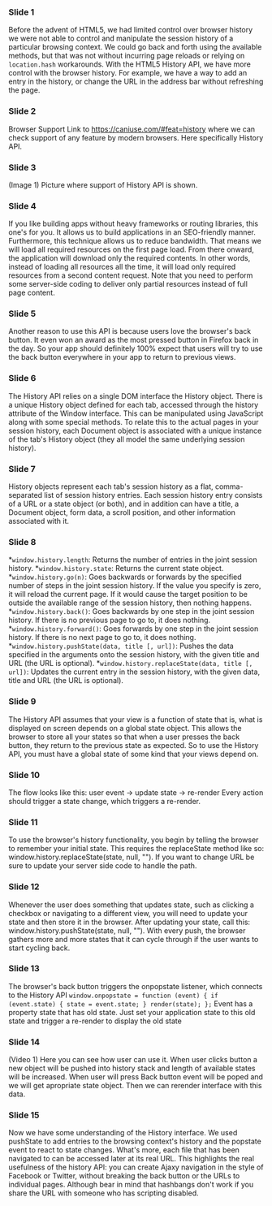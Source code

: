 ### Slide 1 
Before the advent of HTML5, we had limited control over browser
history we were not able to control and manipulate the session
history of a particular browsing context. We could go back and forth
using the available methods, but that was not without incurring page
reloads or relying on <code>location.hash</code> workarounds. With
the HTML5 History API, we have more control with the browser
history. For example, we have a way to add an entry in the history,
or change the URL in the address bar without refreshing the page.

### Slide 2
Browser Support
Link to https://caniuse.com/#feat=history where we can check support of any feature by modern browsers. Here specifically History API.

### Slide 3
(Image 1) Picture where support of History API is shown. 

### Slide 4
If you like building apps without heavy frameworks or routing
libraries, this one's for you.
It allows us to build applications in an SEO-friendly manner.
Furthermore, this technique allows us to reduce bandwidth. That
means we will load all required resources on the first page load.
From there onward, the application will download only the required
contents. In other words, instead of loading all resources all the
time, it will load only required resources from a second content
request. Note that you need to perform some server-side coding to
deliver only partial resources instead of full page content.

### Slide 5
Another reason to use this API is because users love the browser's
back button.
It even won an award as the most pressed button in Firefox back in the day. So your app should definitely 100% expect that users will try to use the back button everywhere in your app to return to previous views.


### Slide 6
The History API relies on a single DOM interface the History object. There is a unique History object defined for each tab, accessed through the history attribute of the Window interface. This can be manipulated using JavaScript along with some special methods. To relate this to the actual pages in your session history, each Document object is associated
with a unique instance of the tab's History object (they all model the same underlying session history).

### Slide 7
History objects represent each tab's session history as a flat, comma-separated list of session history entries. Each session history entry consists of a URL or a state object (or both), and in addition can have a title, a Document object, form data, a scroll position, and other information associated with it.

### Slide 8
*`window.history.length`: Returns the number of entries in the joint session history.
*`window.history.state`: Returns the current state object.
*`window.history.go(n)`: Goes backwards or forwards by the specified number of steps in the joint session history. If the value you specify is zero, it will reload the current page. If it would cause the target position to be outside the available range of the session history, then nothing happens.
*`window.history.back()`: Goes backwards by one step in the joint session history. If there is no previous page to go to, it does nothing.
*`window.history.forward()`: Goes forwards by one step in the joint session history. If there is no next page to go to, it does nothing.
*`window.history.pushState(data, title [, url])`: Pushes the data specified in the arguments onto the session history, with the given title and URL (the URL is optional).
*`window.history.replaceState(data, title [, url])`: Updates the current entry in the session history, with the given data, title and URL (the URL is optional).

### Slide 9
The History API assumes that your view is a function of state that is, what is displayed on screen depends on a global state object. This allows the browser to store all your states so that when a user presses the back button, they return to the previous state as expected.
So to use the History API, you must have a global state of some kind that your views depend on.

### Slide 10
The flow looks like this: user event -> update state -> re-render
Every action should trigger a state change, which triggers a re-render.

### Slide 11
To use the browser's history functionality, you begin by telling the browser to remember your initial state. This requires the replaceState method like so: window.history.replaceState(state, null, ""). If you want to change URL be sure to update your server side code to handle the path.

### Slide 12
Whenever the user does something that updates state, such as clicking a checkbox or navigating to a different view, you will need to update your state and then store it in the browser. After updating your state, call this: window.history.pushState(state, null, ""). With every push, the browser gathers more and more states that it can cycle through if the user wants to start cycling back.

### Slide 13
The browser's back button triggers the onpopstate listener, which connects to the History API
`window.onpopstate = function (event) {
if (event.state) {
state = event.state;
}
render(state);
};`
Event has a property state that has old state. Just set your application state to this old state and trigger a re-render to display the old state

### Slide 14
(Video 1) Here you can see how user can use it. When user clicks button a new object will be pushed into history stack and length of available states will be increased. When user will press Back button event will be poped and we will get apropriate state object. Then we can rerender interface with this data.

### Slide 15
Now we have some understanding of the History interface. We used pushState to add entries to the browsing context's history and the popstate event to react to state changes. What's more, each file that has been navigated to can be accessed later at its real URL. This highlights the real usefulness of the history API: you can create Ajaxy navigation in the style of Facebook or Twitter, without breaking the back button or the URLs to individual pages. Although bear in mind that hashbangs don't work if you share the URL with someone who has scripting disabled.